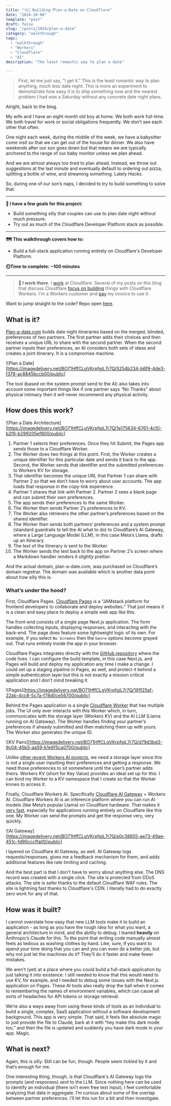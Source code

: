 ```yaml
---
title: "💘🤖 Building Plan-a-Date on Cloudflare"
date: "2024-10-06"
template: "post"
draft: false
slug: "/posts/2024/plan-a-date"
category: "walkthrough"
tags:
  - "walkthrough"
  - "Workers"
  - "Cloudflare"
  - "AI"
description: "The least romantic way to plan a date"

---
```


>First, let me just say, "I get it." This is the least romantic way to plan anything, much less date night. This is more an experiment to demonstrate how easy it is to ship something now and the nearest problem I had was a Saturday without any concrete date night plans.

Alright, back to the blog.

My wife and I have an eight month old boy at home. We both work full-time. We both travel for work or social obligations frequently. We don’t see each other that often.

One night each week, during the middle of the week, we have a babysitter come visit so that we can get out of the house for dinner. We also have weekends after our son goes down but that means we are typically anchored to the range of our baby monitor unless we plan ahead.

And we are almost always too tired to plan ahead. Instead, we throw out suggestions at the last minute and eventually default to ordering out pizza, splitting a bottle of wine, and streaming something. Lately *Hacks*.

So, during one of our son’s naps, I decided to try to build something to solve that.

---

**🎯 I have a few goals for this project:**

* Build something silly that couples can use to plan date night without much pressure.
* Try out as much of the Cloudflare Developer Platform stack as possible.

---

**🗺️ This walkthrough covers how to:**

* Build a full-stack application running entirely on Cloudflare's Developer Platform.

**⏲️Time to complete: ~100 minutes**

---

> **👔 I work there.** I [work](https://www.linkedin.com/in/samrhea/) at Cloudflare. Several of my posts on this blog that discuss Cloudflare [focus on building](https://blog.samrhea.com/tag/workers/) things with Cloudflare Workers. I'm a Workers customer and [pay](https://twitter.com/LakeAustinBlvd/status/1200380340382191617) my invoice to use it.

Want to jump straight to the code? Repo open [here](https://github.com/TownLake/DateNight).

## What is it?

[Plan-a-date.com](https://plan-a-date.com/) builds date night itineraries based on the merged, blinded, preferences of two partners. The first partner adds their choices and then receives a unique URL to share with the second partner. When the second partner inputs their preferences, an AI considers both sets of ideas and creates a joint itinerary. It is a compromise machine.

![Plan a Date][https://imagedelivery.net/BO71HffCLgVKrpfgjL7r7Q/5254b234-b6f9-4de3-f378-ac8845bccb00/public]

The tool (based on the system prompt send to the AI) also takes into account some important things like if one partner says “No Thanks” about physical intimacy then it will never recommend any physical activity.

## How does this work?

![Plan a Date Architecture][https://imagedelivery.net/BO71HffCLgVKrpfgjL7r7Q/1e175634-6761-4c10-b2f8-b299205ef800/public]

1. Partner 1 selects their preferences. Once they hit Submit, the Pages app sends those to a Cloudflare Worker.  
2. The Worker does two things at this point. First, the Worker creates a unique identifier for this particular date and sends it back to the app. Second, the Worker sends that identifier and the submitted preferences to Workers KV for storage.  
3. That identifier becomes the unique URL that Partner 1 can share with Partner 2 so that we don’t have to worry about user accounts. The app loads that response in the copy-link experience.  
4. Partner 1 shares that link with Partner 2\. Partner 2 sees a blank page and can submit their own preferences.  
5. The app sends their preferences to the same Worker.  
6. The Worker then sends Partner 2’s preferences to KV.  
7. The Worker also retrievers the other partner’s preferences based on the shared identifier.  
8. The Worker then sends both partners’ preferences and a system prompt (standard guardrails to tell the AI what to do) to Cloudflare’s AI Gateway, where a Large Language Model (LLM), in this case Meta’s Llama, drafts up an itinerary.  
9. The text of the itinerary is sent to the Worker.  
10. The Worker sends the text back to the app on Partner 2’s screen where a Markdown handler renders it *slightly* prettier.

And the actual domain, plan-a-date.com, was purchased on Cloudflare’s domain registrar. The domain was available which is another data point about how silly this is.

### What’s under the hood?

First, Cloudflare Pages. [Cloudflare Pages](https://pages.cloudflare.com/) is a “JAMstack platform for frontend developers to collaborate and deploy websites.” That just means it is a clean and easy place to deploy a simple web app like this.

The front-end consists of a single page Next.js application. The form handles collecting inputs, displaying responses, and interacting with the back-end. The page does feature some lightweight logic of its own. For example, if you select `No Screens` then the `Genre` options become grayed out. That runs entirely inside the app in your browser.

Cloudflare Pages integrates directly with the [GitHub repository](https://github.com/TownLake/DateNight) where the code lives. I can configure the build template, in this case Next.js, and Pages will build and deploy my application any time I make a change. I could set up a staging pipeline in Pages, as well, and protect it behind a simple authentication layer but this is not exactly a mission critical application and I don't mind breaking it.

![Pages][https://imagedelivery.net/BO71HffCLgVKrpfgjL7r7Q/191f25af-22ab-4cc8-5c7a-f78d0ce56700/public]

Behind the Pages application is a single [Cloudflare Worker](https://workers.cloudflare.com/) that has multiple jobs. The UI only ever interacts with this Worker which, in turn, communicates with the storage layer (Workers KV) and the AI LLM (Llama running on AI Gateway). The Worker handles finding your partner’s preferences if already submitted and then matching them up with yours. The Worker also generates the unique ID.

![KV Pairs][https://imagedelivery.net/BO71HffCLgVKrpfgjL7r7Q/d79d3bd3-9c04-45b5-aa59-b1e6f5ca0700/public]

Unlike [other recent Workers AI projects](https://lisbon-ai.samrhea.com/), we need a storage layer since this is not a single user inputting their preferences and getting a response. We need those preferences to sit somewhere until the user’s partner adds theirs. Workers KV (short for Key Value) provides an ideal set up for this. I can bind my Worker to a KV namespace that I create so that the Worker knows to access it.

Finally, Cloudflare Workers AI. Specifically [Cloudflare AI Gateway](https://developers.cloudflare.com/ai-gateway/) \+ Workers AI. Cloudflare Workers AI is an inference platform where you can run AI models (like Meta’s popular Llama) on Cloudflare hardware. That makes it [very fast](https://blog.cloudflare.com/workers-ai-bigger-better-faster), especially for applications running entirely on Cloudflare like this one. My Worker can send the prompts and get the response very, very quickly.

![AI Gateway][https://imagedelivery.net/BO71HffCLgVKrpfgjL7r7Q/a0c38655-ae73-49ae-451c-fd90cccffa00/public]

I layered on Cloudflare AI Gateway, as well. AI Gateway logs requests/responses, gives me a feedback mechanism for them, and adds additional features like rate limiting and caching.

And the best part is that I don't have to worry about anything else. The DNS record was created with a single click. The site is protected from DDoS attacks. The site is safer thanks to the default Cloudflare WAF rules. The site is lightning fast thanks to Cloudflare's CDN. I literally had to do exactly zero work for any of that.

## How was it built?

I cannot overstate how easy that new LLM tools make it to build an application - as long as you have the rough idea for what you want, a general architecture in mind, and the ability to debug. I leaned **heavily** on Anthropic’s Claude for this. To the point that writing code manually almost feels as tedious as washing clothes by hand. Like, sure, if you want to spend your time doing that you can and you can even do a better job, but why not just let the machines do it? They’ll do it faster and make fewer mistakes.

We aren’t (yet) at a place where you could build a full-stack application by just talking it into existence. I still needed to know that this would need to use KV, for example, and I needed to debug some issues with the Next.js application on Pages. These AI tools also really drop the ball when it comes to remembering the names of environment variables, which can cause all sorts of headaches for API tokens or storage retrieval.

We’re also a ways away from using these kinds of tools as an individual to build a single, complex, SaaS application without a software development background. This app is very simple. That said, it feels like absolute magic to just provide the file to Claude, bark at it with “hey make this dark mode too,” and then the file is updated and suddenly you have dark mode in your app. Magic.

## What is next?

Again, this is silly. Still can be fun, though. People seem tickled by it and that’s enough for me.

One interesting thing, though, is that Cloudflare's AI Gateway logs the prompts (and responses) sent to the LLM. Since nothing here can be used to identify an individual (there isn’t even free text input), I feel comfortable analyzing that data in aggregate. I’m curious about some of the overlap between partner preferences. I’ll let this run for a bit and then investigate.
